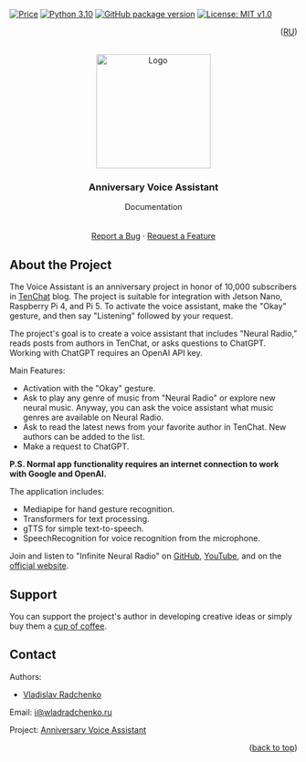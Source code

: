 [![Price](https://img.shields.io/badge/price-FREE-0098f7.svg)](https://github.com/wladradchenko/assistant.wladradchenko.ru/blob/main/LICENSE)
[![Python 3.10](https://img.shields.io/badge/python-3.10-blue.svg)](https://www.python.org/downloads/release/python-310/)
[![GitHub package version](https://img.shields.io/github/v/release/wladradchenko/assistant.wladradchenko.ru?display_name=tag&sort=semver)](https://github.com/wladradchenko/assistant.wladradchenko.ru)
[![License: MIT v1.0](https://img.shields.io/badge/license-MIT-blue.svg)](https://github.com/wladradchenko/assistant.wladradchenko.ru/blob/main/LICENSE)

<p align="right">(<a href="README_ru.md">RU</a>)</p>
<div id="top"></div>

<br />
<div align="center">
  <a href="https://github.com/wladradchenko/assistant.wladradchenko.ru">
    <img src="https://media.giphy.com/media/fO3jej3pv2ofGkquhO/giphy.gif" alt="Logo" width="200" height="200">
  </a>
  
  <h3 align="center">Anniversary Voice Assistant</h3>

  <p align="center">
    Documentation
    <br/>
    <br/>
    <br/>
    <a href="https://github.com/wladradchenko/assistant.wladradchenko.ru/issues">Report a Bug</a>
    ·
    <a href="https://github.com/wladradchenko/assistant.wladradchenko.wladradchenko.ru/issues">Request a Feature</a>
  </p>
</div>

<!-- ABOUT THE PROJECT -->
## About the Project

The Voice Assistant is an anniversary project in honor of 10,000 subscribers in [TenChat](https://tenchat.ru/wladradchenko) blog. The project is suitable for integration with Jetson Nano, Raspberry Pi 4, and Pi 5. To activate the voice assistant, make the "Okay" gesture, and then say "Listening" followed by your request.

The project's goal is to create a voice assistant that includes "Neural Radio," reads posts from authors in TenChat, or asks questions to ChatGPT. Working with ChatGPT requires an OpenAI API key.

Main Features:

- Activation with the "Okay" gesture.
- Ask to play any genre of music from "Neural Radio" or explore new neural music. Anyway, you can ask the voice assistant what music genres are available on Neural Radio.
- Ask to read the latest news from your favorite author in TenChat. New authors can be added to the list.
- Make a request to ChatGPT.

__P.S. Normal app functionality requires an internet connection to work with Google and OpenAI.__

The application includes:

- Mediapipe for hand gesture recognition.
- Transformers for text processing.
- gTTS for simple text-to-speech.
- SpeechRecognition for voice recognition from the microphone.

Join and listen to "Infinite Neural Radio" on [GitHub](https://github.com/wladradchenko/assistant.wladradchenko.ru), [YouTube](https://www.youtube.com/@wladradchenko), and on the [official website](https://radio.wladradchenko.ru).

<!-- DONATION -->
## Support

You can support the project's author in developing creative ideas or simply buy them a [cup of coffee](https://wladradchenko.ru/donat).
<!-- DONATION -->

<!-- CONTACT -->
## Contact

Authors: 
- [Vladislav Radchenko](https://github.com/wladradchenko/)

Email: [i@wladradchenko.ru](i@wladradchenko.ru)

Project: [Anniversary Voice Assistant](https://assistant.wladradchenko.ru)

<p align="right">(<a href="#top">back to top</a>)</p>
